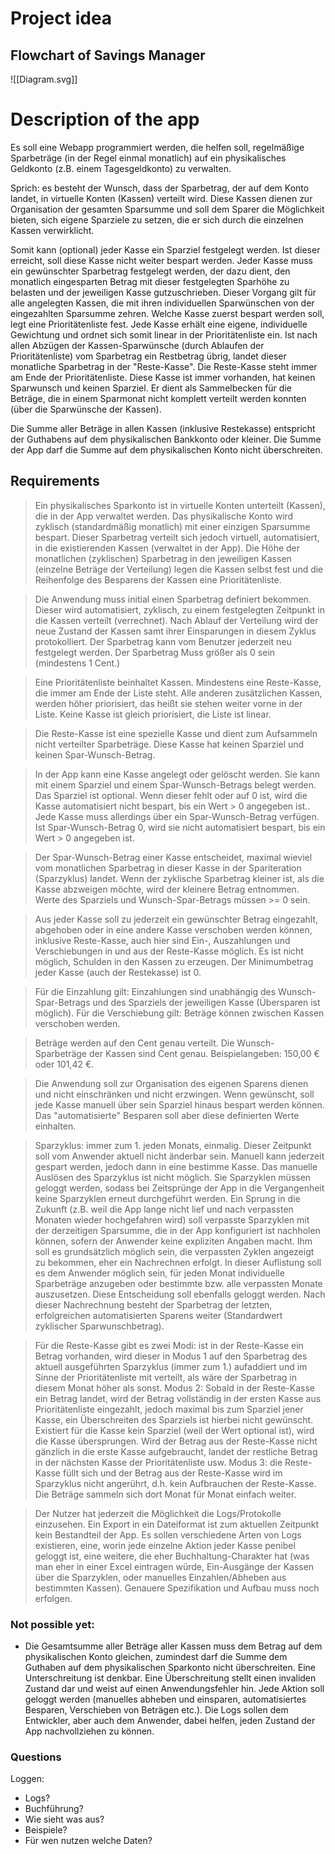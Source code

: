# Project idea

## Flowchart of Savings Manager

![[Diagram.svg]]

# Description of the app

Es soll eine Webapp programmiert werden, die helfen soll, regelmäßige Sparbeträge (in der Regel einmal monatlich) auf ein physikalisches Geldkonto (z.B. einem Tagesgeldkonto) zu verwalten.

Sprich: es besteht der Wunsch, dass der Sparbetrag, der auf dem Konto landet, in virtuelle Konten (Kassen) verteilt wird. Diese Kassen dienen zur Organisation der gesamten Sparsumme und soll dem Sparer die Möglichkeit bieten, sich eigene Sparziele zu setzen, die er sich durch die einzelnen Kassen verwirklicht.

Somit kann (optional) jeder Kasse ein Sparziel festgelegt werden. Ist dieser erreicht, soll diese Kasse nicht weiter bespart werden. Jeder Kasse muss ein gewünschter Sparbetrag festgelegt werden, der dazu dient, den monatlich eingesparten Betrag mit dieser festgelegten Sparhöhe zu belasten und der jeweiligen Kasse gutzuschrieben. Dieser Vorgang gilt für alle angelegten Kassen, die mit ihren individuellen Sparwünschen von der eingezahlten Sparsumme zehren. Welche Kasse zuerst bespart werden soll, legt eine Prioritätenliste fest. Jede Kasse erhält eine eigene, individuelle Gewichtung und ordnet sich somit linear in der Prioritätenliste ein. Ist nach allen Abzügen der Kassen-Sparwünsche (durch Ablaufen der Prioritätenliste) vom Sparbetrag ein Restbetrag übrig, landet dieser monatliche Sparbetrag in der "Reste-Kasse". Die Reste-Kasse steht immer am Ende der Prioritätenliste. Diese Kasse ist immer vorhanden, hat keinen Sparwunsch und keinen Sparziel. Er dient als Sammelbecken für die Beträge, die in einem Sparmonat nicht komplett verteilt werden konnten (über die Sparwünsche der Kassen). 

Die Summe aller Beträge in allen Kassen (inklusive Restekasse) entspricht der Guthabens auf dem physikalischen Bankkonto oder kleiner. Die Summe der App darf die Summe auf dem physikalischen Konto nicht überschreiten.

## Requirements

>Ein physikalisches Sparkonto ist in virtuelle Konten unterteilt (Kassen), die in der App verwaltet werden. Das physikalische Konto wird zyklisch (standardmäßig monatlich) mit einer einzigen Sparsumme bespart. Dieser Sparbetrag verteilt sich jedoch virtuell, automatisiert, in die existierenden Kassen (verwaltet in der App). Die Höhe der monatlichen (zyklischen) Sparbetrag in den jeweiligen Kassen (einzelne Beträge der Verteilung) legen die Kassen selbst fest und die Reihenfolge des Besparens der Kassen eine Prioritätenliste.

> Die Anwendung muss initial einen Sparbetrag definiert bekommen. Dieser wird automatisiert, zyklisch, zu einem festgelegten Zeitpunkt in die Kassen verteilt (verrechnet). Nach Ablauf der Verteilung wird der neue Zustand der Kassen samt ihrer Einsparungen in diesem Zyklus protokolliert. Der Sparbetrag kann vom Benutzer jederzeit neu festgelegt werden. Der Sparbetrag Muss größer als 0 sein (mindestens 1 Cent.)

> Eine Prioritätenliste beinhaltet Kassen. Mindestens eine Reste-Kasse, die immer am Ende der Liste steht. Alle anderen zusätzlichen Kassen, werden höher priorisiert, das heißt sie stehen weiter vorne in der Liste. Keine Kasse ist gleich priorisiert, die Liste ist linear.

> Die Reste-Kasse ist eine spezielle Kasse und dient zum Aufsammeln nicht verteilter Sparbeträge. Diese Kasse hat keinen Sparziel und keinen Spar-Wunsch-Betrag.

>In der App kann eine Kasse angelegt oder gelöscht werden. Sie kann mit einem Sparziel und einem Spar-Wunsch-Betrags belegt werden. Das Sparziel ist optional. Wenn dieser fehlt oder auf 0 ist, wird die Kasse automatisiert nicht bespart, bis ein Wert > 0 angegeben ist.. Jede Kasse muss allerdings über ein Spar-Wunsch-Betrag verfügen. Ist Spar-Wunsch-Betrag 0, wird sie nicht automatisiert bespart, bis ein Wert > 0 angegeben ist.

> Der Spar-Wunsch-Betrag einer Kasse entscheidet, maximal wieviel vom monatlichen Sparbetrag in dieser Kasse in der Spariteration (Sparzyklus) landet. Wenn der zyklische Sparbetrag kleiner ist, als die Kasse abzweigen möchte, wird der kleinere Betrag entnommen. Werte des Sparziels und Wunsch-Spar-Betrags müssen >= 0 sein. 

>Aus jeder Kasse soll zu jederzeit ein gewünschter Betrag eingezahlt, abgehoben oder in eine andere Kasse verschoben werden können, inklusive Reste-Kasse, auch hier sind Ein-, Auszahlungen und Verschiebungen in und aus der Reste-Kasse möglich. Es ist nicht möglich, Schulden in den Kassen zu erzeugen. Der Minimumbetrag jeder Kasse (auch der Restekasse) ist 0.

> Für die Einzahlung gilt: Einzahlungen sind unabhängig des Wunsch-Spar-Betrags und des Sparziels der jeweiligen Kasse (Übersparen ist möglich). Für die Verschiebung gilt: Beträge können zwischen Kassen verschoben werden. 

> Beträge werden auf den Cent genau verteilt. Die Wunsch-Sparbeträge der Kassen sind Cent genau. Beispielangeben: 150,00 € oder 101,42 €.

> Die Anwendung soll zur Organisation des eigenen Sparens dienen und nicht einschränken und nicht erzwingen. Wenn gewünscht, soll jede Kasse manuell über sein Sparziel hinaus bespart werden können. Das "automatisierte" Besparen soll aber diese definierten Werte einhalten.


>Sparzyklus: immer zum 1. jeden Monats, einmalig. Dieser Zeitpunkt soll vom Anwender aktuell nicht änderbar sein. Manuell kann jederzeit gespart werden, jedoch dann in eine bestimme Kasse. Das manuelle Auslösen des Sparzyklus ist nicht möglich. Sie Sparzyklen müssen geloggt werden, sodass bei Zeitsprünge der App in die Vergangenheit keine Sparzyklen erneut durchgeführt werden. Ein Sprung in die Zukunft (z.B. weil die App lange nicht lief und nach verpassten Monaten wieder hochgefahren wird) soll verpasste Sparzyklen mit der derzeitigen Sparsumme, die in der App konfiguriert ist nachholen können, sofern der Anwender keine expliziten Angaben macht. Ihm soll es grundsätzlich möglich sein, die verpassten Zyklen angezeigt zu bekommen, eher ein Nachrechnen erfolgt. In dieser Auflistung soll es dem Anwender möglich sein, für jeden Monat individuelle Sparbeträge anzugeben oder bestimmte bzw. alle verpassten Monate auszusetzen. Diese Entscheidung soll ebenfalls geloggt werden. Nach dieser Nachrechnung besteht der Sparbetrag der letzten, erfolgreichen automatisierten Sparens weiter (Standardwert zyklischer Sparwunschbetrag).

>Für die Reste-Kasse gibt es zwei Modi: ist in der Reste-Kasse ein Betrag vorhanden, wird dieser in Modus 1 auf den Sparbetrag des aktuell ausgeführten Sparzyklus (immer zum 1.) aufaddiert und im Sinne der Prioritätenliste mit verteilt, als wäre der Sparbetrag in diesem Monat höher als sonst. Modus 2: Sobald in der Reste-Kasse ein Betrag landet, wird der Betrag vollständig in der ersten Kasse aus Prioritätenliste eingezahlt, jedoch maximal bis zum Sparziel jener Kasse, ein Überschreiten des Sparziels ist hierbei nicht gewünscht. Existiert für die Kasse kein Sparziel (weil der Wert optional ist), wird die Kasse übersprungen. Wird der Betrag aus der Reste-Kasse nicht gänzlich in die erste Kasse aufgebraucht, landet der restliche Betrag in der nächsten Kasse der Prioritätenliste usw. Modus 3: die Reste-Kasse füllt sich und der Betrag aus der Reste-Kasse wird im Sparzyklus nicht angerührt, d.h. kein Aufbrauchen der Reste-Kasse. Die Beträge sammeln sich dort Monat für Monat einfach weiter.

> Der Nutzer hat jederzeit die Möglichkeit die Logs/Protokolle einzusehen. Ein Export in ein Dateiformat ist zum aktuellen Zeitpunkt kein Bestandteil der App. Es sollen verschiedene Arten von Logs existieren, eine, worin jede einzelne Aktion jeder Kasse penibel geloggt ist, eine weitere, die eher Buchhaltung-Charakter hat (was man eher in einer Excel eintragen würde, Ein-Ausgänge der Kassen über die Sparzyklen, oder manuelles Einzahlen/Abheben aus bestimmten Kassen). Genauere Spezifikation und Aufbau muss noch erfolgen.

### Not possible yet:

- Die Gesamtsumme aller Beträge aller Kassen muss dem Betrag auf dem physikalischen Konto gleichen, zumindest darf die Summe dem Guthaben auf dem physikalischen Sparkonto nicht überschreiten. Eine Unterschreitung ist denkbar. Eine Überschreitung stellt einen invaliden Zustand dar und weist auf einen Anwendungsfehler hin. Jede Aktion soll geloggt werden (manuelles abheben und einsparen, automatisiertes Besparen, Verschieben von Beträgen etc.). Die Logs sollen dem Entwickler, aber auch dem Anwender, dabei helfen, jeden Zustand der App nachvollziehen zu können.

### Questions

Loggen:
- Logs?
- Buchführung?
- Wie sieht was aus?
- Beispiele?
- Für wen nutzen welche Daten?